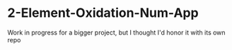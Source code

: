# 2-Element-Oxidation-Num-App
Work in progress for a bigger project, but I thought I'd honor it with its own repo
